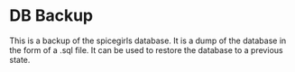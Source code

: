 # DB Backup
This is a backup of the spicegirls database. It is a dump of the database in the form of a .sql file. It can be used to restore the database to a previous state.